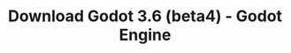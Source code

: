 ---
# Generated by /tools/generators/src/download_archive_generator !!! do not edit by hand !!!
title: 'Download Godot 3.6 (beta4) - Godot Engine'
type: 'download/archive'
name: '3.6'
flavor: 'beta4'
release_date: '2024-01-25T03:00:00-00:00'
release_notes: 'article/dev-snapshot-godot-3-6-beta-4/'
primaryPlatforms:
  - 'android.apk'
  - 'linux.64'
  - 'macos.universal'
  - 'windows.64'
  - 'linux_server.headless.64'
  - 'web'
  - 'templates'
links:
  android.apk:
    name: 'android.apk'
    title: 'Android'
    caption: 'Universal APK (ARM64 + ARMv7 + x86_64 + x86)'
    tags:
      - 'APK download'
      - 'ARM64/v7'
      - 'x86 (64 & 32 bit)'
    hosts:
      github_builds:
        regular: 'https://github.com/godotengine/godot-builds/releases/download/3.6-beta4/Godot_v3.6-beta4_android_editor.apk'
        mono: '#'
      github:
        regular: 'https://github.com/godotengine/godot/releases/download/3.6-beta4/Godot_v3.6-beta4_android_editor.apk'
        mono: '#'
  linux.64:
    name: 'linux.64'
    title: 'Linux'
    caption: 'Standard (x86_64)'
    tags:
      - '64 bit'
    hosts:
      github_builds:
        regular: 'https://github.com/godotengine/godot-builds/releases/download/3.6-beta4/Godot_v3.6-beta4_x11.64.zip'
        mono: 'https://github.com/godotengine/godot-builds/releases/download/3.6-beta4/Godot_v3.6-beta4_mono_x11_64.zip'
      github:
        regular: 'https://github.com/godotengine/godot/releases/download/3.6-beta4/Godot_v3.6-beta4_x11.64.zip'
        mono: 'https://github.com/godotengine/godot/releases/download/3.6-beta4/Godot_v3.6-beta4_mono_x11_64.zip'
  macos.universal:
    name: 'macos.universal'
    title: 'macOS'
    caption: 'Universal (x86_64 + Apple Silicon)'
    tags:
      - 'Intel/Apple Silicon'
      - '64 bit'
    hosts:
      github_builds:
        regular: 'https://github.com/godotengine/godot-builds/releases/download/3.6-beta4/Godot_v3.6-beta4_osx.universal.zip'
        mono: 'https://github.com/godotengine/godot-builds/releases/download/3.6-beta4/Godot_v3.6-beta4_mono_osx.universal.zip'
      github:
        regular: 'https://github.com/godotengine/godot/releases/download/3.6-beta4/Godot_v3.6-beta4_osx.universal.zip'
        mono: 'https://github.com/godotengine/godot/releases/download/3.6-beta4/Godot_v3.6-beta4_mono_osx.universal.zip'
  windows.64:
    name: 'windows.64'
    title: 'Windows'
    caption: 'Standard (x86_64)'
    tags:
      - '64 bit'
    hosts:
      github_builds:
        regular: 'https://github.com/godotengine/godot-builds/releases/download/3.6-beta4/Godot_v3.6-beta4_win64.exe.zip'
        mono: 'https://github.com/godotengine/godot-builds/releases/download/3.6-beta4/Godot_v3.6-beta4_mono_win64.zip'
      github:
        regular: 'https://github.com/godotengine/godot/releases/download/3.6-beta4/Godot_v3.6-beta4_win64.exe.zip'
        mono: 'https://github.com/godotengine/godot/releases/download/3.6-beta4/Godot_v3.6-beta4_mono_win64.zip'
  linux_server.headless.64:
    name: 'linux_server.headless.64'
    title: 'Linux Server'
    caption: 'Headless (x86_64)'
    tags:
      - '64 bit'
      - 'Headless'
    hosts:
      github_builds:
        regular: 'https://github.com/godotengine/godot-builds/releases/download/3.6-beta4/Godot_v3.6-beta4_linux_headless.64.zip'
        mono: 'https://github.com/godotengine/godot-builds/releases/download/3.6-beta4/Godot_v3.6-beta4_mono_linux_headless_64.zip'
      github:
        regular: 'https://github.com/godotengine/godot/releases/download/3.6-beta4/Godot_v3.6-beta4_linux_headless.64.zip'
        mono: 'https://github.com/godotengine/godot/releases/download/3.6-beta4/Godot_v3.6-beta4_mono_linux_headless_64.zip'
  web:
    name: 'web'
    title: 'Web editor'
    caption: ''
    tags:
      - 'Self-hosted'
      - 'Cross-platform'
    hosts:
      github_builds:
        regular: 'https://github.com/godotengine/godot-builds/releases/download/3.6-beta4/Godot_v3.6-beta4_web_editor.zip'
        mono: '#'
      github:
        regular: 'https://github.com/godotengine/godot/releases/download/3.6-beta4/Godot_v3.6-beta4_web_editor.zip'
        mono: '#'
  linux.32:
    name: 'linux.32'
    title: 'Linux'
    caption: 'Standard (x86)'
    tags:
      - '32 bit'
    hosts:
      github_builds:
        regular: 'https://github.com/godotengine/godot-builds/releases/download/3.6-beta4/Godot_v3.6-beta4_x11.32.zip'
        mono: 'https://github.com/godotengine/godot-builds/releases/download/3.6-beta4/Godot_v3.6-beta4_mono_x11_32.zip'
      github:
        regular: 'https://github.com/godotengine/godot/releases/download/3.6-beta4/Godot_v3.6-beta4_x11.32.zip'
        mono: 'https://github.com/godotengine/godot/releases/download/3.6-beta4/Godot_v3.6-beta4_mono_x11_32.zip'
  windows.32:
    name: 'windows.32'
    title: 'Windows'
    caption: 'Standard (x86)'
    tags:
      - '32 bit'
    hosts:
      github_builds:
        regular: 'https://github.com/godotengine/godot-builds/releases/download/3.6-beta4/Godot_v3.6-beta4_win32.exe.zip'
        mono: 'https://github.com/godotengine/godot-builds/releases/download/3.6-beta4/Godot_v3.6-beta4_mono_win32.zip'
      github:
        regular: 'https://github.com/godotengine/godot/releases/download/3.6-beta4/Godot_v3.6-beta4_win32.exe.zip'
        mono: 'https://github.com/godotengine/godot/releases/download/3.6-beta4/Godot_v3.6-beta4_mono_win32.zip'
  linux_server.64:
    name: 'linux_server.64'
    title: 'Linux Server'
    caption: 'Standard (x86_64)'
    tags:
      - '64 bit'
    hosts:
      github_builds:
        regular: 'https://github.com/godotengine/godot-builds/releases/download/3.6-beta4/Godot_v3.6-beta4_linux_server.64.zip'
        mono: 'https://github.com/godotengine/godot-builds/releases/download/3.6-beta4/Godot_v3.6-beta4_mono_linux_server_64.zip'
      github:
        regular: 'https://github.com/godotengine/godot/releases/download/3.6-beta4/Godot_v3.6-beta4_linux_server.64.zip'
        mono: 'https://github.com/godotengine/godot/releases/download/3.6-beta4/Godot_v3.6-beta4_mono_linux_server_64.zip'
  aar_library:
    name: 'aar_library'
    title: 'AAR library'
    caption: ''
    tags:
      - 'Android plugins'
      - 'Java'
      - 'Kotlin'
    hosts:
      github_builds:
        regular: 'https://github.com/godotengine/godot-builds/releases/download/3.6-beta4/godot-lib.3.6.beta4.release.aar'
        mono: 'https://github.com/godotengine/godot-builds/releases/download/3.6-beta4/godot-lib.3.6.beta4.mono.release.aar'
      github:
        regular: 'https://github.com/godotengine/godot/releases/download/3.6-beta4/godot-lib.3.6.beta4.release.aar'
        mono: 'https://github.com/godotengine/godot/releases/download/3.6-beta4/godot-lib.3.6.beta4.mono.release.aar'
  templates:
    name: 'templates'
    title: 'Export templates'
    caption: ''
    tags:
      - 'Used to export your games to all supported platforms'
    hosts:
      github_builds:
        regular: 'https://github.com/godotengine/godot-builds/releases/download/3.6-beta4/Godot_v3.6-beta4_export_templates.tpz'
        mono: 'https://github.com/godotengine/godot-builds/releases/download/3.6-beta4/Godot_v3.6-beta4_mono_export_templates.tpz'
      github:
        regular: 'https://github.com/godotengine/godot/releases/download/3.6-beta4/Godot_v3.6-beta4_export_templates.tpz'
        mono: 'https://github.com/godotengine/godot/releases/download/3.6-beta4/Godot_v3.6-beta4_mono_export_templates.tpz'
---